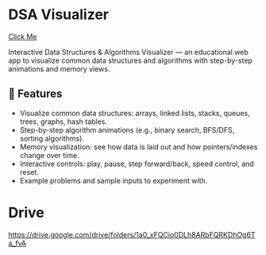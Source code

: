 ﻿# DSA Visualizer

[Click Me](https://ds-tgamo3.netlify.app/)

Interactive Data Structures & Algorithms Visualizer — an educational web app to visualize common data structures and algorithms with step-by-step animations and memory views.

## 🚀 Features
- Visualize common data structures: arrays, linked lists, stacks, queues, trees, graphs, hash tables.
- Step-by-step algorithm animations (e.g., binary search, BFS/DFS, sorting algorithms).
- Memory visualization: see how data is laid out and how pointers/indexes change over time.
- Interactive controls: play, pause, step forward/back, speed control, and reset.
- Example problems and sample inputs to experiment with.

# Drive 
https://drive.google.com/drive/folders/1a0_xFQCio0DLh8ARbFQRKDhOg6Ta_fvA
